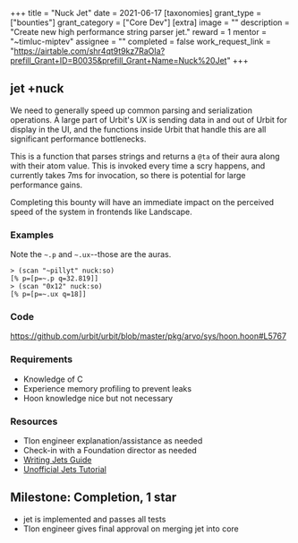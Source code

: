 +++
title = "Nuck Jet"
date = 2021-06-17
[taxonomies]
grant_type = ["bounties"]
grant_category = ["Core Dev"]
[extra]
image = ""
description = "Create new high performance string parser jet."
reward = 1
mentor = "~timluc-miptev"
assignee = ""
completed = false
work_request_link = "https://airtable.com/shr4qt9t9kz7RaOIa?prefill_Grant+ID=B0035&prefill_Grant+Name=Nuck%20Jet"
+++

## jet +nuck
We need to generally speed up common parsing and serialization operations. A large part of Urbit's UX is sending data in and out of Urbit for display in the UI, and the functions inside Urbit that handle this are all significant performance bottlenecks.

This is a function that parses strings and returns a `@ta` of their aura along with their atom value.  This is invoked every time a scry happens, and currently takes 7ms for invocation, so there is potential for large performance gains.

Completing this bounty will have an immediate impact on the perceived speed of the system in frontends like Landscape.

### Examples
Note the `~.p` and `~.ux`--those are the auras.
```
> (scan "~pillyt" nuck:so)
[% p=[p=~.p q=32.819]]
> (scan "0x12" nuck:so)
[% p=[p=~.ux q=18]]
```
### Code
https://github.com/urbit/urbit/blob/master/pkg/arvo/sys/hoon.hoon#L5767

### Requirements
* Knowledge of C
* Experience memory profiling to prevent leaks
* Hoon knowledge nice but not necessary

### Resources
* Tlon engineer explanation/assistance as needed
* Check-in with a Foundation director as needed
* [Writing Jets Guide](https://urbit.org/docs/vere/jetting/)
* [Unofficial Jets Tutorial](https://gist.github.com/sigilante/3f9d13423a48a3d71041c938691d1f33)

## Milestone: Completion, 1 star
- jet is implemented and passes all tests
- Tlon engineer gives final approval on merging jet into core

